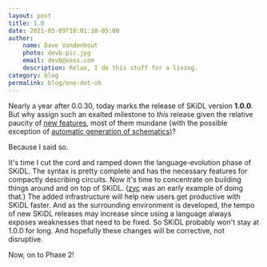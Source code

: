 ```yaml
---
layout: post
title: 1.0
date: 2021-05-09T10:01:10-05:00
author:
    name: Dave Vandenbout
    photo: devb-pic.jpg
    email: devb@xess.com
    description: Relax, I do this stuff for a living.
category: blog
permalink: blog/one-dot-oh
---
```


Nearly a year after 0.0.30, today marks the release of SKiDL version **1.0.0**.
But why assign such an exalted milestone to *this* release given the relative
paucity of [new features](https://github.com/devbisme/skidl/blob/master/HISTORY.rst#100-2021-05-09),
most of them mundane (with the possible exception of
[automatic generation of schematics](https://github.com/devbisme/skidl/docs/_site/index.html#svg-schematics))?

Because I said so.

It's time I cut the cord and ramped down the language-evolution phase of SKiDL.
The syntax is pretty complete and has the necessary features for compactly
describing circuits.
Now it's time to concentrate on building things around and on top of SKiDL.
([zyc](https://devbisme.github.io/zyc)
was an early example of doing that.)
The added infrastructure will help new users get productive with SKiDL faster.
And as the surrounding environment is developed, the tempo of new SKiDL releases
may increase since using a language always exposes
weaknesses that need to be fixed.
So SKiDL probably won't stay at 1.0.0 for long.
And hopefully these changes will be corrective, not disruptive.

Now, on to Phase 2!
